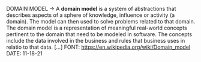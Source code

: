 DOMAIN MODEL -> A <b>domain model</b> is a system of abstractions that describes aspects of a sphere of knowledge, influence or activity (a domain). The model can then used to solve problems related to that domain. The domain model is a representation of meaningful real-world concepts pertinent to the domain that need to be modeled in software. The concepts include the data involved in the business and rules that business uses in relatio to that data. [...]
                FONT: https://en.wikipedia.org/wiki/Domain_model
                DATE: 11-18-21